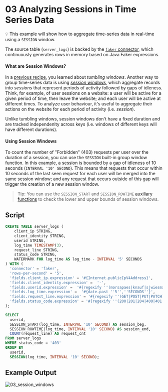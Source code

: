 # 03 Analyzing Sessions in Time Series Data

:bulb: This example will show how to aggregate time-series data in real-time using a `SESSION` window.

The source table (`server_logs`) is backed by the [`faker` connector](https://github.com/knaufk/flink-faker), which continuously generates rows in memory based on Java Faker expressions.

#### What are Session Windows?

In a [previous recipe](../01/01_group_by_window.md), you learned about _tumbling windows_. Another way to group time-series data is using [_session windows_](https://ci.apache.org/projects/flink/flink-docs-stable/dev/table/sql/queries.html#group-windows), which aggregate records into _sessions_ that represent periods of activity followed by gaps of idleness. Think, for example, of user sessions on a website: a user will be active for a given period of time, then leave the website; and each user will be active at different times. To analyze user behaviour, it's useful to aggregate their actions on the website for each period of activity (i.e. _session_).

Unlike tumbling windows, session windows don't have a fixed duration and are tracked independenlty across keys (i.e. windows of different keys will have different durations).

#### Using Session Windows

To count the number of "Forbidden" (403) requests per user over the duration of a session, you can use the `SESSION` built-in group window function. In this example, a session is bounded by a gap of idleness of 10 seconds (`INTERVAL '10' SECOND`). This means that requests that occur within 10 seconds of the last seen request for each user will be merged into the same session window; and any request that occurs outside of this gap will trigger the creation of a new session window.

> Tip: You can use the `SESSION_START` and `SESSION_ROWTIME` [auxiliary functions](https://ci.apache.org/projects/flink/flink-docs-stable/dev/table/sql/queries.html#selecting-group-window-start-and-end-timestamps) to check the lower and upper bounds of session windows.


## Script

```sql
CREATE TABLE server_logs ( 
    client_ip STRING,
    client_identity STRING, 
    userid STRING, 
    log_time TIMESTAMP(3),
    request_line STRING, 
    status_code STRING, 
    WATERMARK FOR log_time AS log_time - INTERVAL '5' SECONDS
) WITH (
  'connector' = 'faker', 
  'rows-per-second' = '5',
  'fields.client_ip.expression' = '#{Internet.publicIpV4Address}',
  'fields.client_identity.expression' =  '-',
  'fields.userid.expression' =  '#{regexify ''(morsapaes|knauf|sjwiesman){1}''}',
  'fields.log_time.expression' =  '#{date.past ''5'',''SECONDS''}',
  'fields.request_line.expression' = '#{regexify ''(GET|POST|PUT|PATCH){1}''} #{regexify ''(/search\.html|/login\.html|/prod\.html|cart\.html|/order\.html){1}''} #{regexify ''(HTTP/1\.1|HTTP/2|/HTTP/1\.0){1}''}',
  'fields.status_code.expression' = '#{regexify ''(200|201|204|400|401|403|301){1}''}',
);

SELECT  
  userid,
  SESSION_START(log_time, INTERVAL '10' SECOND) AS session_beg,
  SESSION_ROWTIME(log_time, INTERVAL '10' SECOND) AS session_end,
  COUNT(request_line) AS request_cnt
FROM server_logs
WHERE status_code = '403'
GROUP BY 
  userid, 
  SESSION(log_time, INTERVAL '10' SECOND);
```

## Example Output

![03_session_windows](https://user-images.githubusercontent.com/23521087/101628701-7ae31900-3a20-11eb-89c2-231649b7d99f.png)
